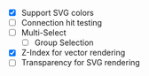 - [x] Support SVG colors
- [ ] Connection hit testing
- [ ] Multi-Select
  - [ ] Group Selection
- [x] Z-Index for vector rendering
- [ ] Transparency for SVG rendering